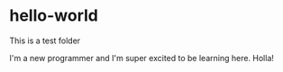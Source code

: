 # hello-world
This is a test folder

I'm a new programmer and I'm super excited to be learning here. Holla!
